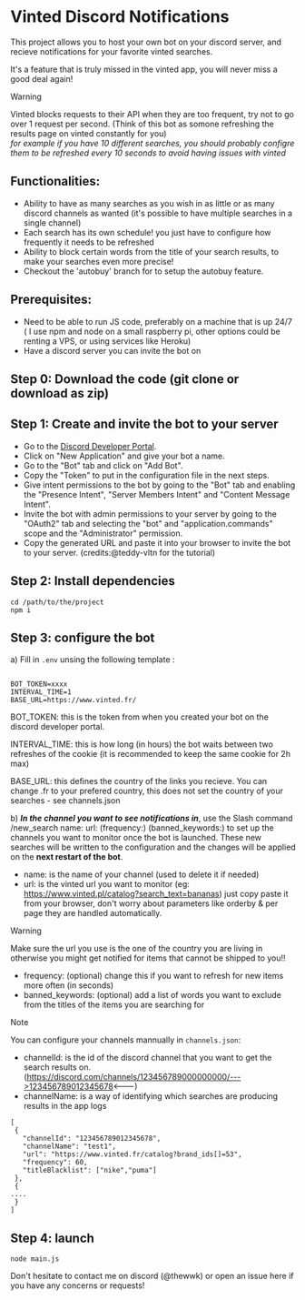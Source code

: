 # Vinted Discord Notifications

This project allows you to host your own bot on your discord server, and recieve notifications for your favorite vinted searches.

It's a feature that is truly missed in the vinted app, you will never miss a good deal again!

> [!WARNING]
> Vinted blocks requests to their API when they are too frequent, try not to go over 1 request per second. (Think of this bot as somone refreshing the results page on vinted constantly for you)\
>  _for example if you have 10 different searches, you should probably configre them to be refreshed every 10 seconds to avoid having issues with vinted_

Functionalities:
----------
- Ability to have as many searches as you wish in as little or as many discord channels as wanted (it's possible to have multiple searches in a single channel)
- Each search has its own schedule! you just have to configure how frequently it needs to be refreshed
- Ability to block certain words from the title of your search results, to make your searches even more precise!
- Checkout the 'autobuy' branch for to setup the autobuy feature.


Prerequisites:
----------

- Need to be able to run JS code, preferably on a machine that is up 24/7 ( I use npm and node on a small raspberry pi, other options could be renting a VPS, or using services like Heroku)
- Have a discord server you can invite the bot on


Step 0: Download the code (git clone or download as zip)
-------

Step 1: Create and invite the bot to your server
-------

- Go to the [Discord Developer Portal](https://discord.com/developers/applications).
- Click on "New Application" and give your bot a name.
- Go to the "Bot" tab and click on "Add Bot".
- Copy the "Token" to put in the configuration file in the next steps.
- Give intent permissions to the bot by going to the "Bot" tab and enabling the "Presence Intent", "Server Members Intent" and "Content Message Intent".
- Invite the bot with admin permissions to your server by going to the "OAuth2" tab and selecting the "bot" and "application.commands" scope and the "Administrator" permission.
- Copy the generated URL and paste it into your browser to invite the bot to your server. (credits:@teddy-vltn for the tutorial)

Step 2: Install dependencies
-------
```
cd /path/to/the/project
npm i
```

Step 3: configure the bot
-------

a) Fill in `.env` unsing the following template :
```

BOT_TOKEN=xxxx
INTERVAL_TIME=1
BASE_URL=https://www.vinted.fr/

```
BOT_TOKEN: this is the token from when you created your bot on the discord developer portal.

INTERVAL_TIME: this is how long (in hours) the bot waits between two refreshes of the cookie (it is recommended to keep the same cookie for 2h max)

BASE_URL: this defines the country of the links you recieve. You can change .fr to your prefered country, this does not set the country of your searches - see channels.json

b) ***In the channel you want to see notifications in***, use the Slash command /new_search name: url: (frequency:) (banned_keywords:) to set up the channels you want to monitor once the bot is launched. These new searches will be written to the configuration and the changes will be applied on the **next restart of the bot**.
  - name: is the name of your channel (used to delete it if needed)
  - url: is the vinted url you want to monitor (eg: https://www.vinted.pl/catalog?search_text=bananas) just copy paste it from your browser, don't worry about parameters like orderby & per page they are handled automatically.
> [!WARNING]
> Make sure the url you use is the one of the country you are living in otherwise you might get notified for items that cannot be shipped to you!!
  - frequency: (optional) change this if you want to refresh for new items more often (in seconds)
  - banned_keywords: (optional) add a list of words you want to exclude from the titles of the items you are searching for
>[!NOTE]
> You can configure your channels mannually in `channels.json`:
>  - channelId: is the id of the discord channel that you want to get the search results on.
>(https://discord.com/channels/123456789000000000/--->123456789012345678<---)
>  - channelName: is a way of identifying which searches are producing results in the app logs
>
>```
>[
>  {
>    "channelId": "123456789012345678",
>    "channelName": "test1",
>    "url": "https://www.vinted.fr/catalog?brand_ids[]=53",
>    "frequency": 60,
>    "titleBlacklist": ["nike","puma"]
>  },
>  {
>....
>  }
>]
>```

Step 4: launch
-------
```
node main.js
```


Don't hesitate to contact me on discord (@thewwk) or open an issue here if you have any concerns or requests!
